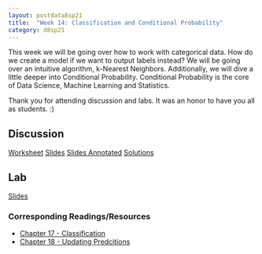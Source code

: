 ```yaml
---
layout: postdata8sp21
title:  "Week 14: Classification and Conditional Probability"
category: d8sp21
---
```


This week we will be going over how to work with categorical data. How do we create a model if we want to output labels instead? We will be going over an intuitive algorithm, k-Nearest Neighbors. Additionally, we will dive a little deeper into Conditional Probability. Conditional Probability is the core of Data Science, Machine Learning and Statistics. 

Thank you for attending discussion and labs. It was an honor to have you all as students. :) 

## Discussion

[Worksheet](https://docs.google.com/document/d/190pYHQXwTfu8pEoowbZ8jIJRii3X8sTKcBz2qWMXZkc/edit?usp=sharing)
[Slides](https://drive.google.com/file/d/1ZZYJVDWIhGQuwWw3Fztqnwg-Cgv8UIsl/view?usp=sharing)
[Slides Annotated](https://notability.com/n/u4sZBAZCCOcv3ttINtcau)
[Solutions](http://data8.org)

## Lab

[Slides]()


### Corresponding Readings/Resources

- [Chapter 17 - Classification](https://inferentialthinking.com/chapters/17/Classification.html)
- [Chapter 18 - Updating Predcitions](https://inferentialthinking.com/chapters/18/Updating_Predictions.html)


